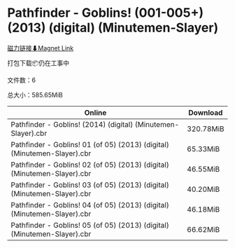 # Pathfinder - Goblins! (001-005+) (2013) (digital) (Minutemen-Slayer)

[磁力链接⬇Magnet Link](magnet:?xt=urn:btih:841c3a20c82f6e4228d8956e99cdf503e8ebab9f&dn=Pathfinder%20-%20Goblins%21%20%28001-005%2B%29%20%282013%29%20%28digital%29%20%28Minutemen-Slayer%29)

打包下载📦仍在工事中

文件数：6

总大小：585.65MiB

Online | Download
--- | ---
Pathfinder - Goblins! (2014) (digital) (Minutemen-Slayer).cbr | 320.78MiB
Pathfinder - Goblins! 01 (of 05) (2013) (digital) (Minutemen-Slayer).cbr | 65.33MiB
Pathfinder - Goblins! 02 (of 05) (2013) (digital) (Minutemen-Slayer).cbr | 46.55MiB
Pathfinder - Goblins! 03 (of 05) (2013) (digital) (Minutemen-Slayer).cbr | 40.20MiB
Pathfinder - Goblins! 04 (of 05) (2013) (digital) (Minutemen-Slayer).cbr | 46.18MiB
Pathfinder - Goblins! 05 (of 05) (2013) (digital) (Minutemen-Slayer).cbr | 66.62MiB
